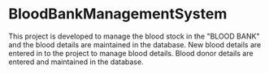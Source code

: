 # BloodBankManagementSystem

This project is developed to manage the blood stock in the "BLOOD BANK" and the blood details 
are maintained in the database. New blood details are entered in to the project to manage blood details. 
Blood donor details are entered and maintained in the database.
